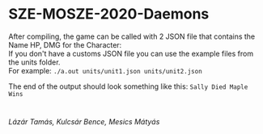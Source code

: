 # SZE-MOSZE-2020-Daemons

After compiling, the game can be called with 2 JSON file that contains the Name HP, DMG for the Character:\
If you don't have a customs JSON file you can use the example files from the units folder.\
For example: `./a.out units/unit1.json units/unit2.json`

The end of the output should look something like this: `Sally Died Maple Wins`
#
*Lázár Tamás, Kulcsár Bence, Mesics Mátyás*
